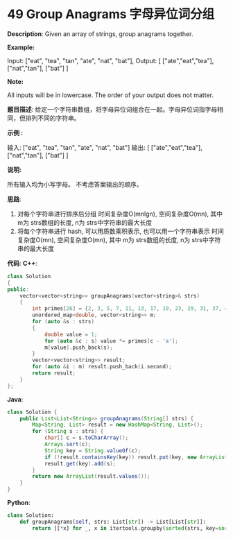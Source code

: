 # 49 Group Anagrams 字母异位词分组

__Description__:
Given an array of strings, group anagrams together.

__Example:__

Input: ["eat", "tea", "tan", "ate", "nat", "bat"],
Output:
[
  ["ate","eat","tea"],
  ["nat","tan"],
  ["bat"]
]

__Note:__

All inputs will be in lowercase.
The order of your output does not matter.

__题目描述__:
给定一个字符串数组，将字母异位词组合在一起。字母异位词指字母相同，但排列不同的字符串。

__示例 :__

输入: ["eat", "tea", "tan", "ate", "nat", "bat"]
输出:
[
  ["ate","eat","tea"],
  ["nat","tan"],
  ["bat"]
]

__说明:__

所有输入均为小写字母。
不考虑答案输出的顺序。

__思路__:

1. 对每个字符串进行排序后分组
时间复杂度O(mnlgn), 空间复杂度O(mn), 其中 m为 strs数组的长度, n为 strs中字符串的最大长度
2. 将每个字符串进行 hash, 可以用质数乘积表示, 也可以用一个字符串表示
时间复杂度O(mn), 空间复杂度O(mn), 其中 m为 strs数组的长度, n为 strs中字符串的最大长度

__代码__:
__C++__:

```C++
class Solution 
{
public:
    vector<vector<string>> groupAnagrams(vector<string>& strs) 
    {
        int primes[26] = {2, 3, 5, 7, 11, 13, 17, 19, 23, 29, 31, 37, 41, 43, 47, 53, 59, 61, 67, 71, 73, 79, 83, 89, 97, 101};
        unordered_map<double, vector<string>> m;
        for (auto &s : strs) 
        {
            double value = 1;
            for (auto &c : s) value *= primes[c - 'a'];
            m[value].push_back(s);
        }
        vector<vector<string>> result;
        for (auto &i : m) result.push_back(i.second);
        return result;
    }
};
```

__Java__:

```Java
class Solution {
    public List<List<String>> groupAnagrams(String[] strs) {
        Map<String, List> result = new HashMap<String, List>();
        for (String s : strs) {
            char[] c = s.toCharArray();
            Arrays.sort(c);
            String key = String.valueOf(c);
            if (!result.containsKey(key)) result.put(key, new ArrayList());
            result.get(key).add(s);
        }
        return new ArrayList(result.values());
    }
}
```

__Python__:

```Python
class Solution:
    def groupAnagrams(self, strs: List[str]) -> List[List[str]]:
        return [[*x] for _, x in itertools.groupby(sorted(strs, key=sorted), sorted)]
```
